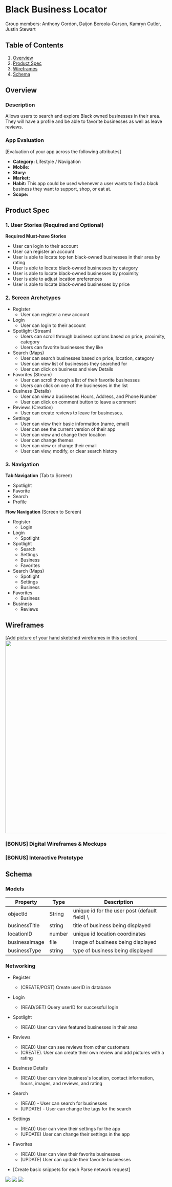 # Black Business Locator
Group members: Anthony Gordon, Daijon Bereola-Carson, Kamryn Cutler, Justin Stewart

## Table of Contents
1. [Overview](#Overview)
1. [Product Spec](#Product-Spec)
1. [Wireframes](#Wireframes)
2. [Schema](#Schema)

## Overview
### Description
Allows users to search and explore Black owned businesses in their area. They will have a profile and be able to favorite businesses as well as leave reviews.

### App Evaluation
[Evaluation of your app across the following attributes]
- **Category:** Lifestyle / Navigation
- **Mobile:**
- **Story:**
- **Market:**
- **Habit:** This app could be used whenever a user wants to find a black business they want to support, shop, or eat at.
- **Scope:** 

## Product Spec

### 1. User Stories (Required and Optional)

**Required Must-have Stories**

* User can login to their account
* User can register an account
* User is able to locate top ten black-owned businesses in their area by rating
* User is able to locate black-owned businesses by category
* User is able to locate black-owned businesses by proximity
* User is able to adjust location preferences
* User is able to locate black-owned businesses by price

### 2. Screen Archetypes

- Register
  - User can register a new account
- Login
  - User can login to their account
- Spotlight (Stream)
  - Users can scroll through business options based on price, 
      proximity, category 
  - Users can favorite businesses they like
- Search (Maps)
  - User can search businesses based on price, location, category
  - User can view list of businesses they searched for
  - User can click on business and view Details
- Favorites (Stream)
  - User can scroll through a list of their favorite businesses
  - Users can click on one of the businesses in the list
- Business (Details)
  - User can view a businesses Hours, Address, and Phone Number
  - User can click on comment button to leave a comment
- Reviews (Creation)
  - User can create reviews to leave for businesses.
- Settings
  - User can view their basic information (name, email)
  - User can see the current version of their app
  - User can view and change their location
  - User can change themes
  - User can view or change their email
  - User can view, modify, or clear search history

### 3. Navigation

**Tab Navigation** (Tab to Screen)

* Spotlight
* Favorite
* Search
* Profile

**Flow Navigation** (Screen to Screen)

- Register
  - Login
- Login
  - Spotlight
- Spotlight
  - Search
  - Settings
  - Business
  - Favorites
- Search (Maps)
  - Spotlight
  - Settings
  - Business
- Favorites
  - Business
- Business
  - Reviews

## Wireframes
[Add picture of your hand sketched wireframes in this section]
<img src="YOUR_WIREFRAME_IMAGE_URL" width=600>

### [BONUS] Digital Wireframes & Mockups

### [BONUS] Interactive Prototype

## Schema 
### Models
| Property  | Type | Description |
| --------- | ---- | ----------- |
| objectId | String	| unique id for the user post (default field) \
| businessTitle | string | title of business being displayed |
| locationID | number | unique id location coordinates |
| businessImage | file | image of business being displayed |
| businessType | string | type of business being displayed |

### Networking
- Register
  - (CREATE/POST) Create userID in database
- Login
  - (READ/GET) Query userID for successful login
- Spotlight
  - (READ) User can view featured businesses in their area
- Reviews
  - (READ) User can see reviews from other customers
  - (CREATE). User can create their own review and add pictures with a rating
- Business Details
  - (READ) User can view business's location, contact information,  hours, images, and reviews, and rating
- Search
  - (READ) - User can search for businesses 
  - (UPDATE) - User can change the tags for the search
- Settings
  - (READ) User can view their settings for the app
  - (UPDATE) User can change their settings in the app
- Favorites
  - (READ) User can view their favorite businesses
  - (UPDATE) User can update their favorite businesses

- [Create basic snippets for each Parse network request]
<img src="https://github.com/MrTonyGrey/MAP-Group-App/blob/main/gif-1.gif?raw=true" /> 
<img src="https://github.com/MrTonyGrey/MAP-Group-App/blob/main/gif-2.gif?raw=true" />
<img src="https://github.com/MrTonyGrey/MAP-Group-App/blob/main/gif-3.gif?raw=true" />
